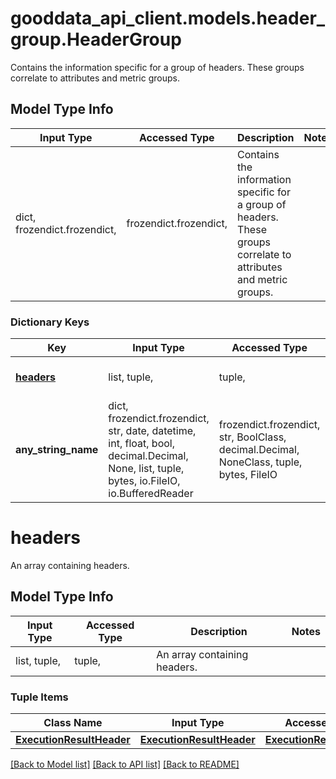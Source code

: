 # gooddata_api_client.models.header_group.HeaderGroup

Contains the information specific for a group of headers. These groups correlate to attributes and metric groups.

## Model Type Info
Input Type | Accessed Type | Description | Notes
------------ | ------------- | ------------- | -------------
dict, frozendict.frozendict,  | frozendict.frozendict,  | Contains the information specific for a group of headers. These groups correlate to attributes and metric groups. | 

### Dictionary Keys
Key | Input Type | Accessed Type | Description | Notes
------------ | ------------- | ------------- | ------------- | -------------
**[headers](#headers)** | list, tuple,  | tuple,  | An array containing headers. | 
**any_string_name** | dict, frozendict.frozendict, str, date, datetime, int, float, bool, decimal.Decimal, None, list, tuple, bytes, io.FileIO, io.BufferedReader | frozendict.frozendict, str, BoolClass, decimal.Decimal, NoneClass, tuple, bytes, FileIO | any string name can be used but the value must be the correct type | [optional]

# headers

An array containing headers.

## Model Type Info
Input Type | Accessed Type | Description | Notes
------------ | ------------- | ------------- | -------------
list, tuple,  | tuple,  | An array containing headers. | 

### Tuple Items
Class Name | Input Type | Accessed Type | Description | Notes
------------- | ------------- | ------------- | ------------- | -------------
[**ExecutionResultHeader**](ExecutionResultHeader.md) | [**ExecutionResultHeader**](ExecutionResultHeader.md) | [**ExecutionResultHeader**](ExecutionResultHeader.md) |  | 

[[Back to Model list]](../../README.md#documentation-for-models) [[Back to API list]](../../README.md#documentation-for-api-endpoints) [[Back to README]](../../README.md)
